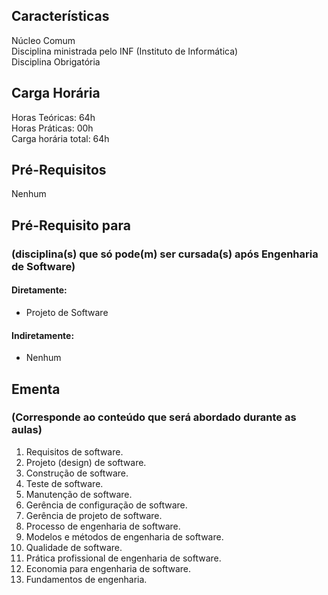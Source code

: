 ## Características  
Núcleo Comum  
Disciplina ministrada pelo INF (Instituto de Informática)  
Disciplina Obrigatória  

## Carga Horária  
Horas Teóricas: 64h  
Horas Práticas: 00h  
Carga horária total: 64h  

## Pré-Requisitos  
Nenhum

## Pré-Requisito para  
### (disciplina(s) que só pode(m) ser cursada(s) após Engenharia de Software)  
  
#### Diretamente:
* Projeto de Software

#### Indiretamente:  
  * Nenhum

## Ementa  
### (Corresponde ao conteúdo que será abordado durante as aulas)  
1.  Requisitos de software.
2.  Projeto (design) de software.
3.  Construção de software.
4.  Teste de software.
5.  Manutenção de software.
6.  Gerência de configuração de software.
7.  Gerência de projeto de software.
8.  Processo de engenharia de software.
9.  Modelos e métodos de engenharia de software.
10. Qualidade de software.
11. Prática profissional de engenharia de software.
12. Economia para engenharia de software.
13. Fundamentos de engenharia.
